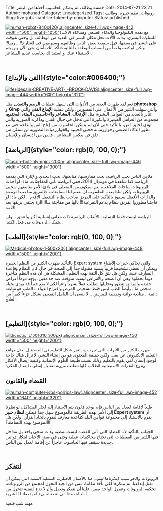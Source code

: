 Title: خمسة وظائف لم يتمكن الحاسوب أخذها من البشر
Date: 2014-07-21 23:21
Author: mohanad
Category: Uncategorized
Tags: روبوتات, نظم خبيرة, وظائف
Slug: five-jobs-cant-be-taken-by-computer
Status: published

[![human-robot-840x420](../../static/images/five-jobs-cant-be-taken-by-computer/human-robot-840x420-e1405973292902.jpg){.aligncenter .size-full .wp-image-442 width="500" height="250"}](../../static/images/five-jobs-cant-be-taken-by-computer/human-robot-840x420-e1405973292902.jpg)مع تقدم التكنولوجيا والذكاء الصنعي ومحاكاة الآلات للسلوك البشري، بدأت الآلات تحل مكان البشر في العديد من الوظائف بل وحتى تفوقت على البشر في بعضها، فهل سيفقد بعض الناس وظائفهم وسيرمون في الشارع!!... ربما!! ولكن لو كنت واحداً من أصحاب الوظائف التالية فتأكد أنك بأمان حتى الآن ولن يتم الاستغناء عنك أو استبدالك بحاسب عديم المشاعر.  
  
 

[الفن والإبداع]{style="color:#006400;"} 
---------------------------------------

[![feeldesain-CREATIVE-ART-\_-BROCK-DAVIS](../../static/images/five-jobs-cant-be-taken-by-computer/feeldesain-CREATIVE-ART-_-BROCK-DAVIS.jpg){.aligncenter .size-full .wp-image-444 width="630" height="320"}](../../static/images/five-jobs-cant-be-taken-by-computer/feeldesain-CREATIVE-ART-_-BROCK-DAVIS.jpg)

نعم لقد ظهرت العديد من الأدوات التي تسهل عمليات **الرسم والتعديل** مثل **photoshop** و **Gimp** والتي سهلت الكثير من الأعمال على المصورين، ولكن عملية **الإبداع الفني** والتي تتأثر بالعديد من العوامل البشرية مثل **الإرتجال،** **المشاعر والأحاسيس،** **البيئة،** **المجتمع،** مجموعة من العوامل الصغيرة والكبيرة التي تدخل في خيال الفنان وذاكرته الصورية والتي تؤدي لخلق الفن، بالتأكيد حتى الآن لم يتمكن الحاسوب من إنتاج الفن وأبداعه حتى مع تطور الذكاء الصنعي وخوارزمياته فحتى الجينية والخوارزميات التطورية لن تتمكن من خلق فن يعكس المشاعر.. فالفن من الإنسان وللإنسان.

[الرياضة]{style="color: rgb(0, 100, 0);"} 
-----------------------------------------

[![usain-bolt-olympics-200m](../../static/images/five-jobs-cant-be-taken-by-computer/usain-bolt-olympics-200m.jpg){.aligncenter .size-full .wp-image-446 width="500" height="300"}](../../static/images/five-jobs-cant-be-taken-by-computer/usain-bolt-olympics-200m.jpg)

ملايين الناس تحب الرياضة، تحب ممارستها، متابعتها.. تحب التحدي والإثارة التي تقدمه الرياضة كما شاهدنا في مونديال 2014، ففي الرياضة تأتي المفاجئات، ماذا لو أخذت الروبوتات ساحات الملاعب، نعم سيكون من المسلي في بادئ الأمر متابعتهم لمحبي الروبوتات ولكن ماذا بعد.. الحاسوب لن يقدم لنا المفاجئات، فالفريق ساحب البرمجة والدارات الأفضل سيفوز بالتأكيد على الفريق صاحب نظام التشغيل الأقدم .. لكن ماذا لو فاجئنا مطوروا الفريق بنظام يدعم التفرعية!!! يالها من مفاجئة ساااااارة يختفي بريقها بعد ثانية!!!  
  
الرياضة ليست فقط للتسلية.. الألعاب الرياضية ذات معاني إنسانية أكبر وأعمق .. ولن يتمكن الروبوتات من فعل الكثير..

[الطب]{style="color: rgb(0, 100, 0);"} 
--------------------------------------

[![Medical-photos-1-500x200](../../static/images/five-jobs-cant-be-taken-by-computer/Medical-photos-1-500x200.jpg){.aligncenter .size-full .wp-image-448 width="500" height="200"}](../../static/images/five-jobs-cant-be-taken-by-computer/Medical-photos-1-500x200.jpg)

بالتأكيد ظهرت الكثير من النظم الخبيرة Expert system والتي تحاكي خبرات الأطباء ويمكن أن تعطي تشخيصاً قريباً بنسبة مقبولة جداً إلى الصحة في حال كان النظام وقاعدة المعارف غنية، ولكن هل نثق كل الثقة بهذه النظم.. المشكلة هي أن هذه النظم متأخرة دوماً بخطوة وهي أن الصحة والأمراض ليست متوقفة عند حد معين، يوجد دوماً أعراض جديدة وأمراض تتطور وتحليلها يتطلب عقلاً بشرياً واعياً لكي لا يقع خطأ قد يودي بحياة شخص ما.. وأيضاً الطب ليس فقط تشخيص المرض واقتراح الدواء .. الطب هو متابعة دائمة .. متابعة دوائية ونفسية للمريض .. لا ننسى أن العامل النفسي يشكل جزءاً كبيراً من العلاج..

 

[التعليم]{style="color: rgb(0, 100, 0);"} 
-----------------------------------------

[![didactic\_L1001616\_500px](../../static/images/five-jobs-cant-be-taken-by-computer/didactic_L1001616_500px.jpg){.aligncenter .size-full .wp-image-450 width="500" height="200"}](../../static/images/five-jobs-cant-be-taken-by-computer/didactic_L1001616_500px.jpg)

ظهرت الكثير من الأدوات التي غيرت وستغير شكل التعليم في المستقبل، مثل مواقع التعليم الالكتروني عن بعد.. ولكن حقيقة المحتوى هو من إنشاء البشر، لا تزال هناك حاجة لوجود إنسان لكي يقوم بالتعليم وذلك بسبب طبيعة العلوم الإنسانية وكيفية إيصال الأفكار وتنوع القدرات الاستيعابية للطلاب كلها تتطلب مرونة لتعديل إسلوب ايصال الفكرة.

القضاء والقانون 
---------------

[![human-computer-jobs-politics-law](../../static/images/five-jobs-cant-be-taken-by-computer/human-computer-jobs-politics-law.jpg){.aligncenter .size-full .wp-image-452 width="640" height="320"}](../../static/images/five-jobs-cant-be-taken-by-computer/human-computer-jobs-politics-law.jpg)

طبعاً لإقامة العدل بين الناس فإنه يوجد قانون يتم الاستناد إليه لحل المشاكل، لو نظرنا إلى الأمر بهذه الطريقة فالموضوع سهل جداً فيمكن **لنظام خبير** **Expert system** أن يقوم بالاستناد إلى مجموعة قوانين البلد كقاعدة معارف ليقوم باتخاذ القرار.. ولكن هل الموضوع بهذه البساطة؟!!  
  
الجواب بالتأكيد لا.. القضايا التي تأتي للقضاة ليست نمطية وذات منحى واحد بل تتداخل فيها الكثير من المعطيات التي تحتاج محاكمات عقلية وحتى في بعض الأحيان ابتكار قوانين جديدة سيقف فيها الحاسوب عاجزاً عن إقامة العدل بين الناس.

 

لنتفكر 
------

الروبوتات والحواسيب ابتكرناها لتقوم عنا بالأعمال الخطرة، النمطية المملة التي يمكن أن تقتل إبداعنا، لم نبتكرها لكي تأخذ مكاننا، ليس من الجيد التحول لمجتمع من الروبوتات، تحكمه الروبوتات وعقول الواحد صفر، علينا أن نتفكر ونعقل وأن لا ندع التقنية تتحول من أداة لخدمتنا إلى نقمة تسيء لمجتمعاتنا البشرية

مهند شب قلعية

  
  
 

 
